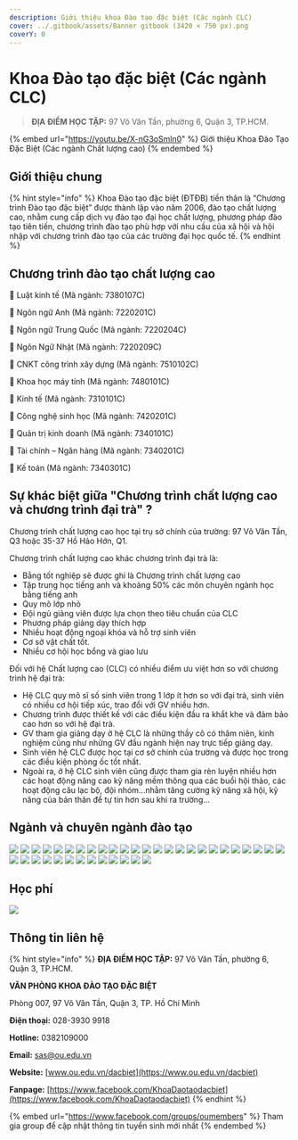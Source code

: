 ```yaml
---
description: Giới thiệu khoa Đào tạo đặc biệt (Các ngành CLC)
cover: ../.gitbook/assets/Banner gitbook (3420 × 750 px).png
coverY: 0
---
```


# Khoa Đào tạo đặc biệt (Các ngành CLC)

> **ĐỊA ĐIỂM HỌC TẬP:** 97 Võ Văn Tần, phường 6, Quận 3, TP.HCM.

{% embed url="https://youtu.be/X-nG3oSmln0" %}
Giới thiệu Khoa Đào Tạo Đặc Biệt (Các ngành Chất lượng cao)
{% endembed %}

## Giới thiệu chung

{% hint style="info" %}
Khoa Đào tạo đặc biệt (ĐTĐB) tiền thân là “Chương trình Đào tạo đặc biệt” được thành lập vào năm 2006, đào tạo chất lượng cao, nhằm cung cấp dịch vụ đào tạo đại học chất lượng, phương pháp đào tạo tiên tiến, chương trình đào tạo phù hợp với nhu cầu của xã hội và hội nhập với chương trình đào tạo của các trường đại học quốc tế.
{% endhint %}

## Chương trình đào tạo chất lượng cao

📌 Luật kinh tế (Mã ngành: 7380107C)&#x20;

📌 Ngôn ngữ Anh (Mã ngành: 7220201C)&#x20;

📌 Ngôn ngữ Trung Quốc (Mã ngành: 7220204C)&#x20;

📌 Ngôn Ngữ Nhật (Mã ngành: 7220209C)&#x20;

📌 CNKT công trình xây dựng (Mã ngành: 7510102C)&#x20;

📌 Khoa học máy tính (Mã ngành: 7480101C)&#x20;

📌 Kinh tế (Mã ngành: 7310101C)&#x20;

📌 Công nghệ sinh học (Mã ngành: 7420201C)&#x20;

📌 Quản trị kinh doanh (Mã ngành: 7340101C)&#x20;

📌 Tài chính – Ngân hàng (Mã ngành: 7340201C)&#x20;

📌 Kế toán (Mã ngành: 7340301C)

## Sự khác biệt giữa "Chương trình chất lượng cao và chương trình đại trà" ?

Chương trình chất lượng cao học tại trụ sở chính của trường: 97 Võ Văn Tần, Q3 hoặc 35-37 Hồ Hảo Hớn, Q1.

Chương trình chất lượng cao khác chương trình đại trà là:

* Bằng tốt nghiệp sẽ được ghi là Chương trình chất lượng cao
* Tập trung học tiếng anh và khoảng 50% các môn chuyên ngành học bằng tiếng anh
* Quy mô lớp nhỏ
* Đội ngủ giảng viên được lựa chọn theo tiêu chuẩn của CLC
* Phương pháp giảng dạy thích hợp
* Nhiều hoạt động ngoại khóa và hỗ trợ sinh viên
* Cơ sở vật chất tốt.
* Nhiều cơ hội học bổng và giao lưu

Đối với hệ Chất lượng cao (CLC) có nhiều điểm ưu việt hơn so với chương trình hệ đại trà:

* Hệ CLC quy mô sĩ số sinh viên trong 1 lớp ít hơn so với đại trà, sinh viên có nhiều cơ hội tiếp xúc, trao đổi với GV nhiều hơn.
* Chương trình được thiết kế với các điều kiện đầu ra khắt khe và đảm bảo cao hơn so với hệ đại trà.
* GV tham gia giảng dạy ở hệ CLC là những thầy cô có thâm niên, kinh nghiệm cũng như những GV đầu ngành hiện nay trực tiếp giảng dạy.
* Sinh viên hệ CLC được học tại cơ sở chính của trường và được học trong các điều kiện phòng ốc tốt nhất.
* Ngoài ra, ở hệ CLC sinh viên cũng được tham gia rèn luyện nhiều hơn các hoạt động nâng cao kỹ năng mềm thông qua các buổi hội thảo, các hoạt động câu lạc bộ, đội nhóm...nhằm tăng cường kỹ năng xã hội, kỹ năng của bản thân để tự tin hơn sau khi ra trường...

## Ngành và chuyên ngành đào tạo

![](<../.gitbook/assets/10 - Ngành Quản Trị Kinh Doanh.png>) ![](<../.gitbook/assets/11 - Marketing.png>) ![](<../.gitbook/assets/12 - Marketing.png>) ![](<../.gitbook/assets/13 - Kinh doanh quốc tế.png>) ![](<../.gitbook/assets/14 - Kinh doanh quốc tế.png>) ![](<../.gitbook/assets/15 - Ngành Tài chính ngân hàng.png>) ![](<../.gitbook/assets/16 - Tài chính.png>) ![](<../.gitbook/assets/17- Tài chính.png>) ![](<../.gitbook/assets/18 - Tài chính.png>) ![](<../.gitbook/assets/19 - Ngân hàng.png>) ![](<../.gitbook/assets/20 - Ngân hàng.png>) ![](<../.gitbook/assets/21 - Ngân hàng.png>) ![](<../.gitbook/assets/22 - Ngành Kế Toán.png>) ![](<../.gitbook/assets/23 - Kế toán.png>) ![](<../.gitbook/assets/24 - Kế toán.png>) ![](<../.gitbook/assets/25 - Kiểm toán.png>) ![](<../.gitbook/assets/26 -  Kiểm toán.png>) ![](<../.gitbook/assets/27 - Công nghệ sinh học.png>) ![](<../.gitbook/assets/28 - Công nghệ sinh học.png>) ![](<../.gitbook/assets/29 - Luật kinh tế.png>) ![](<../.gitbook/assets/30 - Luật kinh tế.png>) ![](<../.gitbook/assets/31 - Luật kinh tế.png>) ![](<../.gitbook/assets/32 - Luật kinh tế.png>) ![](<../.gitbook/assets/33 - Luật kinh tế.png>) ![](<../.gitbook/assets/34 - Ngành Khoa Học Máy Tính.png>) ![](<../.gitbook/assets/35 - Khoa học máy tính.png>) ![](<../.gitbook/assets/36 - Khoa học máy tính.png>) ![](<../.gitbook/assets/37 - Khoa học máy tính.png>) ![](<../.gitbook/assets/38 - Khoa học máy tính.png>) ![](<../.gitbook/assets/39 - CNKT – Công trình xây dựng .png>) ![](<../.gitbook/assets/40 - CNKT – Công trình xây dựng .png>) ![](<../.gitbook/assets/41 - Ngành Ngôn Ngữ Anh.png>) ![](<../.gitbook/assets/42 - Ngành Ngôn Ngữ Anh.png>) ![](<../.gitbook/assets/43 - Ngôn ngữ Trung.png>) ![](<../.gitbook/assets/44 - Ngôn ngữ Trung.png>) ![](<../.gitbook/assets/45 - Ngôn ngữ Nhật.png>) ![](<../.gitbook/assets/46 - Ngôn ngữ Nhật.png>) ![](<../.gitbook/assets/47 - Ngôn ngữ Nhật.png>)

## Học phí

![](<../.gitbook/assets/48 - học phí.png>)



## Thông tin liên hệ

{% hint style="info" %}
**ĐỊA ĐIỂM HỌC TẬP:** 97 Võ Văn Tần, phường 6, Quận 3, TP.HCM.

**VĂN PHÒNG KHOA ĐÀO TẠO ĐẶC BIỆT**&#x20;

Phòng 007, 97 Võ Văn Tần, Quận 3, TP. Hồ Chí Minh

**Điện thoại:** 028-3930 9918

**Hotline:** 0382109000

**Email:** sas@ou.edu.vn

**Website:** [www.ou.edu.vn/dacbiet](https://www.ou.edu.vn/dacbiet)

**Fanpage:** [https://www.facebook.com/KhoaDaotaodacbiet](https://www.facebook.com/KhoaDaotaodacbiet)
{% endhint %}

{% embed url="https://www.facebook.com/groups/oumembers" %}
Tham gia group để cập nhật thông tin tuyển sinh mới nhất
{% endembed %}
